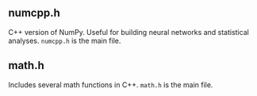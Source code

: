 ## numcpp.h
C++ version of NumPy. Useful for building neural networks and statistical analyses. ```numcpp.h``` is the main file.
## math.h
Includes several math functions in C++. ```math.h``` is the main file.

